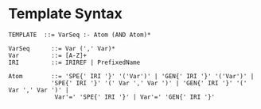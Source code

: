 # Template Syntax



```TEMPLATE  ::= VarSeq :- Atom (AND Atom)* ```

```
VarSeq  	::= Var (',' Var)*
Var 		::= [A-Z]+
IRI 		::= IRIREF | PrefixedName
```

``` 
Atom 		::= 'SPE{' IRI '}' '('Var')' | 'GEN{' IRI '}' '('Var')' |
		    'SPE{' IRI '}' '(' Var ',' Var ')' | 'GEN{' IRI '}' '(' Var ',' Var ')' |
		     Var'=' 'SPE{' IRI '}' | Var'=' 'GEN{' IRI '}' 
	
```

